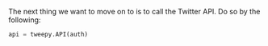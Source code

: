 <!--title={Calling API}-->

The next thing we want to move on to is to call the Twitter API. Do so by the following:

```python
api = tweepy.API(auth)
```

